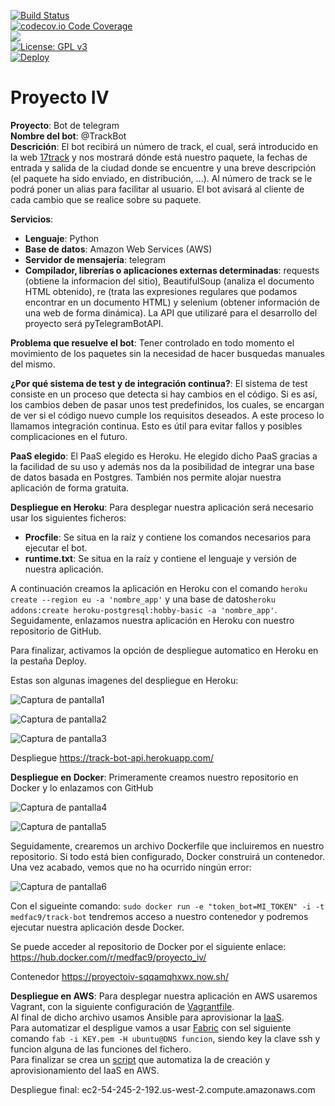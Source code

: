 [![Build Status](https://travis-ci.org/Medfac9/Proyecto_IV.svg?branch=master)](https://travis-ci.org/Medfac9/Proyecto_IV)     
[![codecov.io Code Coverage](https://img.shields.io/codecov/c/github/Medfac9/Proyecto_IV.svg)](https://codecov.io/gh/Medfac9/Proyecto_IV)  
![](https://dockerbuildbadges.quelltext.eu/status.svg?organization=medfac9&repository=proyecto_iv)  
[![License: GPL v3](https://img.shields.io/badge/License-GPL%20v3-blue.svg)](https://www.gnu.org/licenses/gpl-3.0)  
[![Deploy](https://www.herokucdn.com/deploy/button.svg)](https://heroku.com/deploy?template=https://github.com/Medfac9/Proyecto_IV)

# Proyecto IV
**Proyecto**: Bot de telegram  
**Nombre del bot**: @TrackBot  
**Descrición**: El bot recibirá un número de track, el cual, será introducido en la web [17track](http://www.17track.net/) y nos mostrará dónde está nuestro paquete, la fechas de entrada y salida de la ciudad donde se encuentre y una breve descripción (el paquete ha sido enviado, en distribución, ...). Al número de track se le podrá poner un alias para facilitar al usuario. El bot avisará al cliente de cada cambio que se realice sobre su paquete.  

**Servicios**:  
* **Lenguaje**: Python
* **Base de datos**: Amazon Web Services (AWS)
* **Servidor de mensajería**: telegram
* **Compilador, librerías o aplicaciones externas determinadas**: requests (obtiene la informacion del sitio), BeautifulSoup (analiza el documento HTML obtenido), re (trata las expresiones regulares que podamos encontrar en un documento HTML) y selenium (obtener información de una web de forma dinámica). La API que utilizaré para el desarrollo del proyecto será pyTelegramBotAPI.

**Problema que resuelve el bot**: Tener controlado en todo momento el movimiento de los paquetes sin la necesidad de hacer busquedas manuales del mismo.  

**¿Por qué sistema de test y de integración continua?**: El sistema de test consiste en un proceso que detecta si hay cambios en el código. Si es así, los cambios deben de pasar unos test predefinidos, los cuales, se encargan de ver si el código nuevo cumple los requisitos deseados. A este proceso lo llamamos integración continua. Esto es útil para evitar fallos y posibles complicaciones en el futuro.

**PaaS elegido**: El PaaS elegido es Heroku. He elegido dicho PaaS gracias a la facilidad de su uso y además nos da la posibilidad de integrar una base de datos basada en Postgres. También nos permite alojar nuestra aplicación de forma gratuita.

**Despliegue en Heroku**: Para desplegar nuestra aplicación será necesario usar los siguientes ficheros:
* **Procfile**: Se situa en la raíz y contiene los comandos necesarios para ejecutar el bot.
* **runtime.txt**: Se situa en la raíz y contiene el lenguaje y versión de nuestra aplicación.

A continuación creamos la aplicación en Heroku con el comando `heroku create --region eu -a 'nombre_app'` y una base de datos`heroku addons:create heroku-postgresql:hobby-basic -a 'nombre_app'`. Seguidamente, enlazamos nuestra aplicación en Heroku con nuestro repositorio de GitHub.

Para finalizar, activamos la opción de despliegue automatico en Heroku en la pestaña Deploy.

Estas son algunas imagenes del despliegue en Heroku:

![Captura de pantalla1](https://imgur.com/ooRurRc.jpg)

![Captura de pantalla2](https://imgur.com/On3dZ70.jpg)

![Captura de pantalla3](https://imgur.com/qqdqVr6.jpg)

Despliegue https://track-bot-api.herokuapp.com/

**Despliegue en Docker**: Primeramente creamos nuestro repositorio en Docker y lo enlazamos con GitHub

![Captura de pantalla4](https://imgur.com/tkfk9fy.jpg)

![Captura de pantalla5](https://imgur.com/9f8GAQP.jpg)

Seguidamente, crearemos un archivo Dockerfile que incluiremos en nuestro repositorio. Si todo está bien configurado, Docker construirá un contenedor. Una vez acabado, vemos que no ha ocurrido ningún error:

![Captura de pantalla6](https://imgur.com/Z9dLq5E.jpg)

Con el sigueinte comando: `sudo docker run -e "token_bot=MI_TOKEN" -i -t medfac9/track-bot` tendremos acceso a nuestro contenedor y podremos ejecutar nuestra aplicación desde Docker.

Se puede acceder al repositorio de Docker por el siguiente enlace: https://hub.docker.com/r/medfac9/proyecto_iv/

Contenedor https://proyectoiv-sqqamqhxwx.now.sh/

**Despliegue en AWS**: Para desplegar nuestra aplicación en AWS usaremos Vagrant, con la siguiente configuración de [Vagrantfile](https://github.com/Medfac9/Proyecto_IV/blob/master/Vagrantfile).  
Al final de dicho archivo usamos Ansible para aprovisionar la [IaaS](https://github.com/Medfac9/Proyecto_IV/blob/master/ansible_bot.yml).  
Para automatizar el despligue vamos a usar [Fabric](https://github.com/Medfac9/Proyecto_IV/blob/master/despliegue/fabfile.py) con sel siguiente comando `fab -i KEY.pem -H ubuntu@DNS funcion`, siendo key la clave ssh y funcion alguna de las funciones del fichero.  
Para finalizar se crea un [script](https://github.com/Medfac9/Proyecto_IV/blob/master/script/provision.sh) que automatiza la de creación y aprovisionamiento del IaaS en AWS.

Despliegue final: ec2-54-245-2-192.us-west-2.compute.amazonaws.com